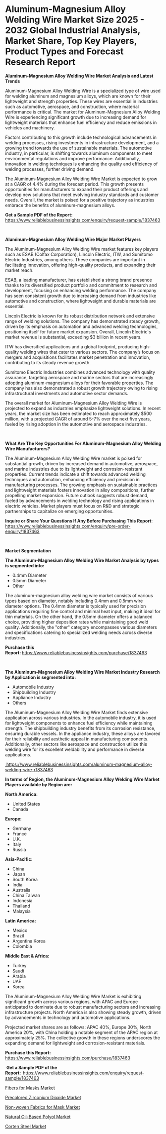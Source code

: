 <p><h1>Aluminum-Magnesium Alloy Welding Wire Market Size 2025 - 2032 Global Industrial Analysis, Market Share, Top Key Players, Product Types and Forecast Research Report</h1></p><p><strong>Aluminum-Magnesium Alloy Welding Wire Market Analysis and Latest Trends</strong></p>
<p><p>Aluminum-Magnesium Alloy Welding Wire is a specialized type of wire used for welding aluminum and magnesium alloys, which are known for their lightweight and strength properties. These wires are essential in industries such as automotive, aerospace, and construction, where material performance is critical. The market for Aluminum-Magnesium Alloy Welding Wire is experiencing significant growth due to increasing demand for lightweight materials that enhance fuel efficiency and reduce emissions in vehicles and machinery.</p><p>Factors contributing to this growth include technological advancements in welding processes, rising investments in infrastructure development, and a growing trend towards the use of sustainable materials. The automotive industry, in particular, is shifting towards aluminum components to meet environmental regulations and improve performance. Additionally, innovation in welding techniques is enhancing the quality and efficiency of welding processes, further driving demand.</p><p>The Aluminum-Magnesium Alloy Welding Wire Market is expected to grow at a CAGR of 4.4% during the forecast period. This growth presents opportunities for manufacturers to expand their product offerings and develop new solutions that meet evolving industry standards and customer needs. Overall, the market is poised for a positive trajectory as industries embrace the benefits of aluminum-magnesium alloys.</p></p>
<p><strong>Get a Sample PDF of the Report:&nbsp;</strong> <a href="https://www.reliablebusinessinsights.com/enquiry/request-sample/1837463?utm_campaign=1091&utm_medium=2&utm_source=Github&utm_content=ia&utm_term=03022025&utm_id=aluminum-magnesium-alloy-welding-wire">https://www.reliablebusinessinsights.com/enquiry/request-sample/1837463</a></p>
<p>&nbsp;</p>
<p><strong>Aluminum-Magnesium Alloy Welding Wire Major Market Players</strong></p>
<p><p>The Aluminum-Magnesium Alloy Welding Wire market features key players such as ESAB (Colfax Corporation), Lincoln Electric, ITW, and Sumitomo Electric Industries, among others. These companies are important in facilitating innovation, offering high-quality products, and expanding their market reach. </p><p>ESAB, a leading manufacturer, has established a strong brand presence thanks to its diversified product portfolio and commitment to research and development, focusing on enhancing welding performance. The company has seen consistent growth due to increasing demand from industries like automotive and construction, where lightweight and durable materials are essential.</p><p>Lincoln Electric is known for its robust distribution network and extensive range of welding solutions. The company has demonstrated steady growth, driven by its emphasis on automation and advanced welding technologies, positioning itself for future market expansion. Overall, Lincoln Electric's market revenue is substantial, exceeding $3 billion in recent years.</p><p>ITW has diversified applications and a global footprint, producing high-quality welding wires that cater to various sectors. The company’s focus on mergers and acquisitions facilitates market penetration and innovation, contributing to its steady revenue growth.</p><p>Sumitomo Electric Industries combines advanced technology with quality assurance, targeting aerospace and marine sectors that are increasingly adopting aluminum-magnesium alloys for their favorable properties. The company has also demonstrated a robust growth trajectory owing to rising infrastructural investments and automotive sector demands.</p><p>The overall market for Aluminum-Magnesium Alloy Welding Wire is projected to expand as industries emphasize lightweight solutions. In recent years, the market size has been estimated to reach approximately $500 million, with a projected CAGR of around 5-7% over the next five years, fueled by rising adoption in the automotive and aerospace industries.</p></p>
<p>&nbsp;</p>
<p><strong>What Are The Key Opportunities For Aluminum-Magnesium Alloy Welding Wire Manufacturers?</strong></p>
<p><p>The Aluminum-Magnesium Alloy Welding Wire market is poised for substantial growth, driven by increased demand in automotive, aerospace, and marine industries due to its lightweight and corrosion-resistant properties. Current trends indicate a shift towards advanced welding techniques and automation, enhancing efficiency and precision in manufacturing processes. The growing emphasis on sustainable practices and lightweight materials fosters innovation in alloy compositions, further propelling market expansion. Future outlook suggests robust demand, fueled by advancements in welding technology and rising applications in electric vehicles. Market players must focus on R&D and strategic partnerships to capitalize on emerging opportunities.</p></p>
<p><strong>Inquire or Share Your Questions If Any Before Purchasing This Report:</strong> <a href="https://www.reliablebusinessinsights.com/enquiry/pre-order-enquiry/1837463?utm_campaign=1091&utm_medium=2&utm_source=Github&utm_content=ia&utm_term=03022025&utm_id=aluminum-magnesium-alloy-welding-wire">https://www.reliablebusinessinsights.com/enquiry/pre-order-enquiry/1837463</a></p>
<p>&nbsp;</p>
<p><strong>Market Segmentation</strong></p>
<p><strong>The Aluminum-Magnesium Alloy Welding Wire Market Analysis by types is segmented into:</strong></p>
<p><ul><li>0.4mm Diameter</li><li>0.5mm Diameter</li><li>Other</li></ul></p>
<p><p>The aluminum-magnesium alloy welding wire market consists of various types based on diameter, notably including 0.4mm and 0.5mm wire diameter options. The 0.4mm diameter is typically used for precision applications requiring fine control and minimal heat input, making it ideal for thin materials. On the other hand, the 0.5mm diameter offers a balanced choice, providing higher deposition rates while maintaining good weld quality. Additionally, the "other" category encompasses various diameters and specifications catering to specialized welding needs across diverse industries.</p></p>
<p><strong>Purchase this Report:&nbsp;</strong><a href="https://www.reliablebusinessinsights.com/purchase/1837463?utm_campaign=1091&utm_medium=2&utm_source=Github&utm_content=ia&utm_term=03022025&utm_id=aluminum-magnesium-alloy-welding-wire">https://www.reliablebusinessinsights.com/purchase/1837463</a></p>
<p>&nbsp;</p>
<p><strong>The Aluminum-Magnesium Alloy Welding Wire Market Industry Research by Application is segmented into:</strong></p>
<p><ul><li>Automobile Industry</li><li>Shipbuilding Industry</li><li>Appliance Industry</li><li>Others</li></ul></p>
<p><p>The Aluminum-Magnesium Alloy Welding Wire Market finds extensive application across various industries. In the automobile industry, it is used for lightweight components to enhance fuel efficiency while maintaining strength. The shipbuilding industry benefits from its corrosion resistance, ensuring durable vessels. In the appliance industry, these alloys are favored for their reliability and aesthetic appeal in manufacturing components. Additionally, other sectors like aerospace and construction utilize this welding wire for its excellent weldability and performance in diverse applications.</p></p>
<p><a href="https://www.reliablebusinessinsights.com/aluminum-magnesium-alloy-welding-wire-r1837463?utm_campaign=1091&utm_medium=2&utm_source=Github&utm_content=ia&utm_term=03022025&utm_id=aluminum-magnesium-alloy-welding-wire">&nbsp;https://www.reliablebusinessinsights.com/aluminum-magnesium-alloy-welding-wire-r1837463</a></p>
<p><strong>In terms of Region, the Aluminum-Magnesium Alloy Welding Wire Market Players available by Region are:</strong></p>
<p>
    <p> <strong> North America: </strong>
        <ul>
            <li>United States</li>
            <li>Canada</li>
        </ul>
        </p> 
    <p> <strong> Europe: </strong>
        <ul>
            <li>Germany</li>
            <li>France</li>
            <li>U.K.</li>
            <li>Italy</li>
            <li>Russia</li>
        </ul>
        </p> 
    <p> <strong> Asia-Pacific: </strong>
        <ul>
            <li>China</li>
            <li>Japan</li>
            <li>South Korea</li>
            <li>India</li>
            <li>Australia</li>
            <li>China Taiwan</li>
            <li>Indonesia</li>
            <li>Thailand</li>
            <li>Malaysia</li>
        </ul>
        </p> 
    <p> <strong> Latin America: </strong>
        <ul>
            <li>Mexico</li>
            <li>Brazil</li>
            <li>Argentina Korea</li>
            <li>Colombia</li>
        </ul>
        </p> 
    <p> <strong> Middle East & Africa: </strong>
        <ul>
            <li>Turkey</li>
            <li>Saudi</li>
            <li>Arabia</li>
            <li>UAE</li>
            <li>Korea</li>
        </ul>
    </p>
    </p>
<p><p>The Aluminum-Magnesium Alloy Welding Wire Market is exhibiting significant growth across various regions, with APAC and Europe anticipated to dominate due to robust manufacturing sectors and increasing infrastructure projects. North America is also showing steady growth, driven by advancements in technology and automotive applications. </p><p>Projected market shares are as follows: APAC 40%, Europe 30%, North America 20%, with China holding a notable segment of the APAC region at approximately 25%. The collective growth in these regions underscores the expanding demand for lightweight and corrosion-resistant materials.</p></p>
<p><strong>Purchase this Report: </strong><a href="https://www.reliablebusinessinsights.com/purchase/1837463?utm_campaign=1091&utm_medium=2&utm_source=Github&utm_content=ia&utm_term=03022025&utm_id=aluminum-magnesium-alloy-welding-wire">https://www.reliablebusinessinsights.com/purchase/1837463</a></p>
<p>&nbsp;<strong>Get a Sample PDF of the Report:&nbsp;&nbsp;</strong><a href="https://www.reliablebusinessinsights.com/enquiry/request-sample/1837463?utm_campaign=1091&utm_medium=2&utm_source=Github&utm_content=ia&utm_term=03022025&utm_id=aluminum-magnesium-alloy-welding-wire">https://www.reliablebusinessinsights.com/enquiry/request-sample/1837463</a></p>
<p><strong></strong></p>
<p><p><a href="https://www.linkedin.com/pulse/aglobalfibers-masks-market-study-including-its-size-growth-potential-gru4f?utm_campaign=1091&utm_medium=2&utm_source=Github&utm_content=ia&utm_term=03022025&utm_id=aluminum-magnesium-alloy-welding-wire">Fibers for Masks Market</a></p><p><a href="https://github.com/njockebogris/Market-Research-Report-List-1/blob/main/precolored-zirconium-dioxide-market.md?utm_campaign=1091&utm_medium=2&utm_source=Github&utm_content=ia&utm_term=03022025&utm_id=aluminum-magnesium-alloy-welding-wire">Precolored Zirconium Dioxide Market</a></p><p><a href="https://www.linkedin.com/pulse/non-woven-fabrics-mask-growth-trends-projected-48-2025-2032-spsgf?utm_campaign=1091&utm_medium=2&utm_source=Github&utm_content=ia&utm_term=03022025&utm_id=aluminum-magnesium-alloy-welding-wire">Non-woven Fabrics for Mask Market</a></p><p><a href="https://github.com/ahmalaloanne/Market-Research-Report-List-1/blob/main/natural-oil-based-polyol-market.md?utm_campaign=1091&utm_medium=2&utm_source=Github&utm_content=ia&utm_term=03022025&utm_id=aluminum-magnesium-alloy-welding-wire">Natural Oil-Based Polyol Market</a></p><p><a href="https://www.linkedin.com/pulse/corten-steel-industry-analysis-report-market-size-share-competitive-7k7zf?utm_campaign=1091&utm_medium=2&utm_source=Github&utm_content=ia&utm_term=03022025&utm_id=aluminum-magnesium-alloy-welding-wire">Corten Steel Market</a></p></p>